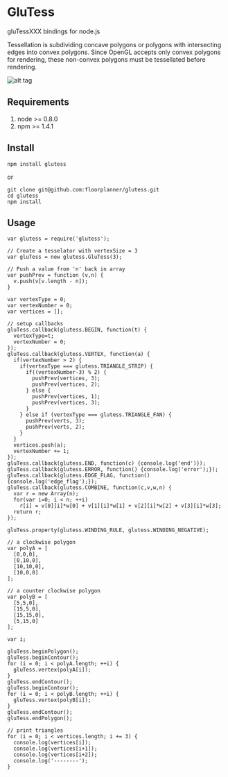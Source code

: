 # GluTess

gluTessXXX bindings for node.js

Tessellation is subdividing concave polygons or polygons with intersecting edges
into convex polygons. Since OpenGL accepts only convex polygons for rendering,
these non-convex polygons must be tessellated before rendering.

![alt tag](http://content.screencast.com/users/TimKnip/folders/Jing/media/c8d3e7e5-f4cd-42b6-92c0-7477309373c4/2016-01-04_1815.png "GluTess")

## Requirements

1.  node >= 0.8.0
2.  npm >= 1.4.1

## Install

```
npm install glutess
```
or
```
git clone git@github.com:floorplanner/glutess.git
cd glutess
npm install
```

## Usage

```
var glutess = require('glutess');

// Create a tesselator with vertexSize = 3
var gluTess = new glutess.GluTess(3);

// Push a value from 'n' back in array
var pushPrev = function (v,n) {
  v.push(v[v.length - n]);
}

var vertexType = 0;
var vertexNumber = 0;
var vertices = [];

// setup callbacks
gluTess.callback(glutess.BEGIN, function(t) {
  vertexType=t;
  vertexNumber = 0;
});
gluTess.callback(glutess.VERTEX, function(a) {
  if(vertexNumber > 2) {
    if(vertexType === glutess.TRIANGLE_STRIP) {
      if((vertexNumber-3) % 2) {
        pushPrev(vertices, 3);
        pushPrev(vertices, 2);
      } else {
        pushPrev(vertices, 1);
        pushPrev(vertices, 3);
      }
    } else if (vertexType === glutess.TRIANGLE_FAN) {
      pushPrev(verts, 3);
      pushPrev(verts, 2);
    }
  }
  vertices.push(a);
  vertexNumber += 1;
});
gluTess.callback(glutess.END, function(c) {console.log('end')});
gluTess.callback(glutess.ERROR, function() {console.log('error');});
gluTess.callback(glutess.EDGE_FLAG, function() {console.log('edge_flag');});
gluTess.callback(glutess.COMBINE, function(c,v,w,n) {
  var r = new Array(n);
  for(var i=0; i < n; ++i)
    r[i] = v[0][i]*w[0] + v[1][i]*w[1] + v[2][i]*w[2] + v[3][i]*w[3];
  return r;
});

gluTess.property(glutess.WINDING_RULE, glutess.WINDING_NEGATIVE);

// a clockwise polygon
var polyA = [
  [0,0,0],
  [0,10,0],
  [10,10,0],
  [10,0,0]
];

// a counter clockwise polygon
var polyB = [
  [5,5,0],
  [15,5,0],
  [15,15,0],
  [5,15,0]
];

var i;

gluTess.beginPolygon();
gluTess.beginContour();
for (i = 0; i < polyA.length; ++i) {
  gluTess.vertex(polyA[i]);
}
gluTess.endContour();
gluTess.beginContour();
for (i = 0; i < polyB.length; ++i) {
  gluTess.vertex(polyB[i]);
}
gluTess.endContour();
gluTess.endPolygon();

// print triangles
for (i = 0; i < vertices.length; i += 3) {
  console.log(vertices[i]);
  console.log(vertices[i+1]);
  console.log(vertices[i+2]);
  console.log('--------');
}

```
